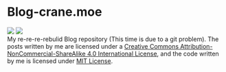 # Blog-crane.moe
[![](https://img.shields.io/badge/License-CC:BY:NC:SA::4.0-000000.svg)](https://creativecommons.org/licenses/by-nc-sa/4.0/deed.en) [![](https://img.shields.io/badge/License-MIT-000000.svg)](https://opensource.org/licenses/MIT)  
My re-re-re-rebulid Blog repository (This time is due to a git problem). The posts written by me are licensed under a [Creative Commons Attribution-NonCommercial-ShareAlike 4.0 International License](https://creativecommons.org/licenses/by-nc-sa/4.0/deed.en), and the code written by me is licensed under [MIT License](https://opensource.org/licenses/MIT).   

